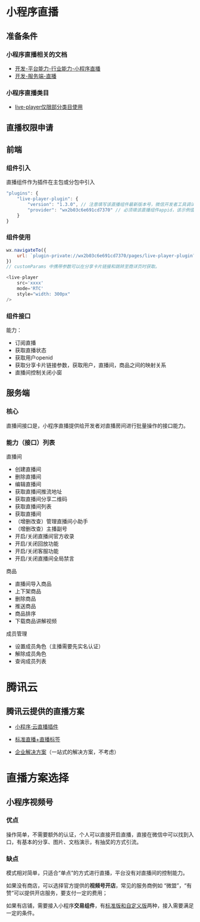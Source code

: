 # 小程序直播

## 准备条件

### 小程序直播相关的文档

- [开发-平台能力-行业能力-小程序直播](https://developers.weixin.qq.com/miniprogram/dev/platform-capabilities/industry/liveplayer/live-player-plugin.html)
- [开发-服务端-直播](https://developers.weixin.qq.com/miniprogram/dev/api-backend/open-api/livebroadcast/liveBroadcast.addAssistant.html)

### 小程序直播类目

- [live-player仅限部分类目使用](https://developers.weixin.qq.com/miniprogram/dev/component/live-player.html)

## 直播权限申请



## 前端

### 组件引入

直播组件作为插件在主包或分包中引入

```javascript
"plugins": {
    "live-player-plugin": {
        "version": "1.3.0", // 注意填写该直播组件最新版本号，微信开发者工具调试时可获取最新版本号（复制时请去掉注释）
        "provider": "wx2b03c6e691cd7370" // 必须填该直播组件appid，该示例值即为直播组件appid（复制时请去掉注释）
    }
}
```

### 组件使用

```javascript
wx.navigateTo({
    url: `plugin-private://wx2b03c6e691cd7370/pages/live-player-plugin?		room_id=${roomId}&custom_params=${customParams}`
})
// customParams 中携带参数可以在分享卡片链接和跳转至商详页时获取。

<live-player
	src='xxxx'
	mode='RTC'
	style="width: 300px"
/>

```



### 组件接口

能力：

- 订阅直播
- 获取直播状态
- 获取用户openid
- 获取分享卡片链接参数，获取用户，直播间，商品之间的映射关系
- 直播间控制关闭小窗

## 服务端

### 核心

直播间接口是，小程序直播提供给开发者对直播房间进行批量操作的接口能力。

### 能力（接口）列表

直播间

- 创建直播间
- 删除直播间
- 编辑直播间
- 获取直播间推流地址
- 获取直播间分享二维码
- 获取直播间列表
- 获取直播间
- （增删改查）管理直播间小助手
- （增删改查）主播副号
- 开启/关闭直播间官方收录
- 开启/关闭回放功能
- 开启/关闭客服功能
- 开启/关闭直播间全局禁言

商品

- 直播间导入商品
- 上下架商品
- 删除商品
- 推送商品
- 商品排序
- 下载商品讲解视频

成员管理

- 设置成员角色（主播需要先实名认证）
- 解除成员角色
- 查询成员列表

# 腾讯云

## 腾讯云提供的直播方案

- [小程序·云直播插件](https://cloud.tencent.com/document/product/1078/42916)
- [标准直播+直播标签](https://cloud.tencent.com/document/product/454/12554)

- [企业解决方案](https://cloud.tencent.com/solution/mini-program-enterprise-live)（一站式的解决方案，不考虑）

# 直播方案选择

## 小程序视频号

### 优点

操作简单，不需要额外的认证，个人可以直接开启直播，直接在微信中可以找到入口，有基本的分享、图片、文档演示，有抽奖的方式引流。

### 缺点

模式相对简单，只适合“单点”的方式进行直播，平台没有对直播间的控制能力。

如果没有商店，可以选择官方提供的**视频号开店**，常见的服务商例如 “微盟”，“有赞”可以提供开店服务，要支付一定的费用；

如果有店铺，需要接入小程序**交易组件**，有[标准版和自定义版](https://developers.weixin.qq.com/miniprogram/dev/platform-capabilities/business-capabilities/ministore/minishopopencomponent2/Introduction.html)两种，接入需要满足一定的条件。

